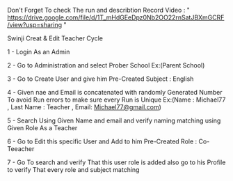 Don't Forget To check The run and describtion Record Video : " https://drive.google.com/file/d/1T_mHdGEeDpz0Nb2OO22rnSatJBXmGCRF/view?usp=sharing "

Swinji Creat & Edit Teacher Cycle 

   1 - Login As an Admin 
   
   2 - Go to Administration and select Prober School Ex:(Parent School) 
   
   3 - Go to Create User and give him Pre-Created Subject : English
   
   4 - Given nae and Email is concatenated with randomly Generated Number To avoid Run errors to make sure every Run is Unique  Ex:(Name : Michael77 , Last Name : Teacher , Email: Michael77@gmail.com)
   
   5 - Search Using Given Name and email and verify naming matching using Given Role As a Teacher 
   
   6 - Go to Edit this specific User and Add to him Pre-Created Role : Co-Teeacher 
   
   7 - Go To search and verify That this user role is added also go to his Profile to verify That every role and subject matching 
